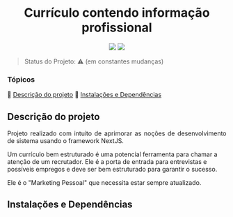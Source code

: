 <h1 align="center">Currículo contendo informação profissional</h1> 

<p align="center">
  <img src="https://img.shields.io/static/v1?label=&message=react.JS&color=blue&style=for-the-badge&logo=REACTJS"/>
  <img src="https://img.shields.io/static/v1?label=&message=next.JS&color=black&style=for-the-badge&logo=NEXTJS"/>
</p>

> Status do Projeto: :warning: (em constantes mudanças)

### Tópicos 

:small_blue_diamond: [Descrição do projeto](#descrição-do-projeto)
:small_blue_diamond: [Instalações e Dependências](#instalações-e-dependências)

## Descrição do projeto 

<p align="justify">
Projeto realizado com intuito de aprimorar as noções de desenvolvimento de sistema usando o framework NextJS. 

Um currículo bem estruturado é uma potencial ferramenta para chamar a atenção de um recrutador. Ele é a porta de entrada para entrevistas e possíveis empregos e deve ser bem estruturado para garantir o sucesso.

Ele é o "Marketing Pessoal" que necessita estar sempre atualizado.
</p>

## Instalações e Dependências
